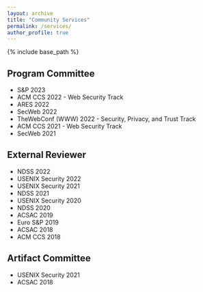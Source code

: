 ```yaml
---
layout: archive
title: "Community Services"
permalink: /services/
author_profile: true
---
```


{% include base_path %}

## Program Committee

* S&P 2023
* ACM CCS 2022 - Web Security Track
* ARES 2022
* SecWeb 2022
* TheWebConf (WWW) 2022 - Security, Privacy, and Trust Track
* ACM CCS 2021 - Web Security Track
* SecWeb 2021

## External Reviewer

* NDSS 2022
* USENIX Security 2022
* USENIX Security 2021
* NDSS 2021
* USENIX Security 2020
* NDSS 2020
* ACSAC 2019
* Euro S&P 2019
* ACSAC 2018
* ACM CCS 2018

## Artifact Committee

* USENIX Security 2021
* ACSAC 2018
